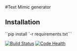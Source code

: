 #Text Mimic generator

## Installation

``pip install `-r requirements.txt```

[![Build Status](https://travis-ci.org/liquuid/mimic.svg?branch=master)](https://travis-ci.org/liquuid/mimic)
[![Code Health](https://landscape.io/github/liquuid/mimic/master/landscape.svg?style=flat)](https://landscape.io/github/liquuid/mimic/master)
